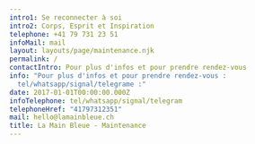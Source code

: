```yaml
---
intro1: Se reconnecter à soi
intro2: Corps, Esprit et Inspiration
telephone: +41 79 731 23 51
infoMail: mail
layout: layouts/page/maintenance.njk
permalink: /
contactIntro: Pour plus d'infos et pour prendre rendez-vous
info: "Pour plus d'infos et pour prendre rendez-vous :
  tel/whatsapp/signal/telegrame :"
date: 2017-01-01T00:00:00.000Z
infoTelephone: tel/whatsapp/signal/telegram
telephoneHref: "41797312351"
mail: hello@lamainbleue.ch
title: La Main Bleue - Maintenance
---
```

